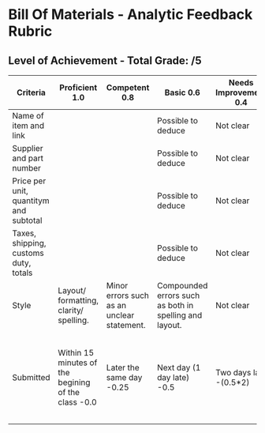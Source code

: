 # Bill Of Materials - Analytic Feedback Rubric
## Level of Achievement - Total Grade:   /5
|Criteria                                            |Proficient 1.0|Competent 0.8|Basic 0.6|Needs Improvement 0.4|NA 0.2|
|----------------------------------------------------|--------------|-------------|---------|---------------------|------|
|Name of item and link                               |              |             |Possible to deduce | Not clear | NA   |
|Supplier and part number                            |              |             |Possible to deduce | Not clear | NA   |
|Price per unit, quantitym and subtotal              |              |             |Possible to deduce | Not clear | NA   |
|Taxes, shipping, customs duty, totals               |              |             |Possible to deduce | Not clear | NA   |
|Style      |Layout/ formatting, clarity/ spelling.|Minor errors such as an unclear statement.|Compounded errors such as both in spelling and layout.|Not clear|NA|
|Submitted  |Within 15 minutes of the begining of the class -0.0|Later the same day -0.25|Next day (1 day late) -0.5|Two days late -(0.5*2)|x days late -(0.5*x), will recieve 0/5 if submitted a week or more late.|
